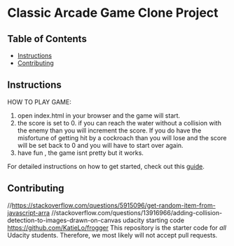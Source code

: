 # Classic Arcade Game Clone Project

## Table of Contents

- [Instructions](#instructions)
- [Contributing](#contributing)

## Instructions

HOW TO PLAY GAME:
 1. open index.html in your browser and the game will start.
 2. the score is set to 0. if you can reach the water without a collision with the enemy than you will increment the score. If you do have the misfortune of getting hit by a cockroach than you will lose and the score will be set back to 0 and you will have to start over again.
 3. have fun , the game isnt pretty but it works. 

For detailed instructions on how to get started, check out this [guide](https://docs.google.com/document/d/1v01aScPjSWCCWQLIpFqvg3-vXLH2e8_SZQKC8jNO0Dc/pub?embedded=true).

## Contributing
//https://stackoverflow.com/questions/5915096/get-random-item-from-javascript-arra
//stackoverflow.com/questions/13916966/adding-collision-detection-to-images-drawn-on-canvas
udacity starting code 
https://github.com/KatieLo/frogger 
This repository is the starter code for _all_ Udacity students. Therefore, we most likely will not accept pull requests.
